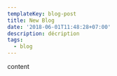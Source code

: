 ```yaml
---
templateKey: blog-post
title: New Blog
date: '2018-06-01T11:48:28+07:00'
description: décription
tags:
  - blog
---
```

content

